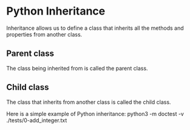# Python Inheritance

Inheritance allows us to define a class that inherits all the methods and properties from another class.

## Parent class
The class being inherited from is called the parent class.

## Child class
The class that inherits from another class is called the child class.

Here is a simple example of Python inheritance:
python3 -m doctest -v ./tests/0-add_integer.txt

